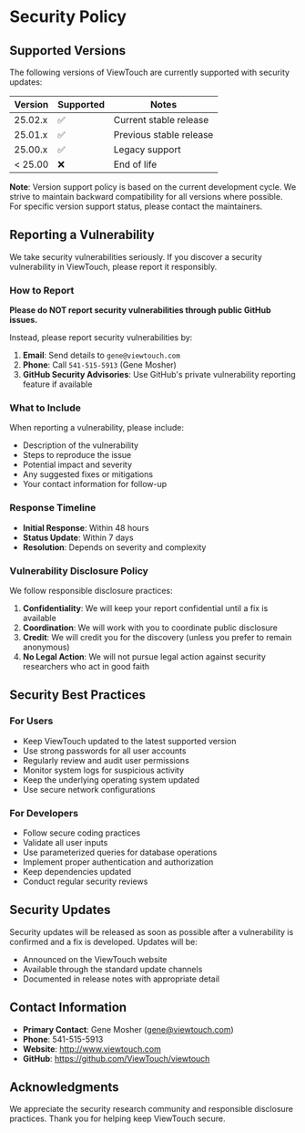 # Security Policy

## Supported Versions

The following versions of ViewTouch are currently supported with security updates:

| Version | Supported          | Notes |
| ------- | ------------------ | ----- |
| 25.02.x | :white_check_mark: | Current stable release |
| 25.01.x | :white_check_mark: | Previous stable release |
| 25.00.x | :white_check_mark: | Legacy support |
| < 25.00 | :x:                | End of life |

**Note**: Version support policy is based on the current development cycle. We strive to maintain backward compatibility for all versions where possible. For specific version support status, please contact the maintainers.

## Reporting a Vulnerability

We take security vulnerabilities seriously. If you discover a security vulnerability in ViewTouch, please report it responsibly.

### How to Report

**Please do NOT report security vulnerabilities through public GitHub issues.**

Instead, please report security vulnerabilities by:

1. **Email**: Send details to `gene@viewtouch.com`
2. **Phone**: Call `541-515-5913` (Gene Mosher)
3. **GitHub Security Advisories**: Use GitHub's private vulnerability reporting feature if available

### What to Include

When reporting a vulnerability, please include:

- Description of the vulnerability
- Steps to reproduce the issue
- Potential impact and severity
- Any suggested fixes or mitigations
- Your contact information for follow-up

### Response Timeline

- **Initial Response**: Within 48 hours
- **Status Update**: Within 7 days
- **Resolution**: Depends on severity and complexity

### Vulnerability Disclosure Policy

We follow responsible disclosure practices:

1. **Confidentiality**: We will keep your report confidential until a fix is available
2. **Coordination**: We will work with you to coordinate public disclosure
3. **Credit**: We will credit you for the discovery (unless you prefer to remain anonymous)
4. **No Legal Action**: We will not pursue legal action against security researchers who act in good faith

## Security Best Practices

### For Users

- Keep ViewTouch updated to the latest supported version
- Use strong passwords for all user accounts
- Regularly review and audit user permissions
- Monitor system logs for suspicious activity
- Keep the underlying operating system updated
- Use secure network configurations

### For Developers

- Follow secure coding practices
- Validate all user inputs
- Use parameterized queries for database operations
- Implement proper authentication and authorization
- Keep dependencies updated
- Conduct regular security reviews

## Security Updates

Security updates will be released as soon as possible after a vulnerability is confirmed and a fix is developed. Updates will be:

- Announced on the ViewTouch website
- Available through the standard update channels
- Documented in release notes with appropriate detail

## Contact Information

- **Primary Contact**: Gene Mosher (gene@viewtouch.com)
- **Phone**: 541-515-5913
- **Website**: http://www.viewtouch.com
- **GitHub**: https://github.com/ViewTouch/viewtouch

## Acknowledgments

We appreciate the security research community and responsible disclosure practices. Thank you for helping keep ViewTouch secure.
